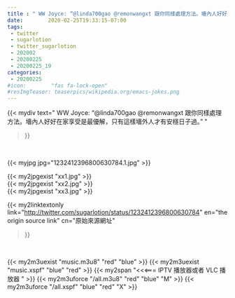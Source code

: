```yaml
---
title : " WW Joyce: “@linda700gao @remonwangxt 跟你同樣處理方法。墻內人好好在家享受是最優解，只有這樣墻外人才有安穩日子過。”  "
date:        2020-02-25T19:33:15-07:00
tags:
 - twitter
 - sugarlotion
 - twitter_sugarlotion
 - 202002
 - 20200225
 - 20200225_19
categories:
 - 20200225
#icon:        "fas fa-lock-open"
#resImgTeaser: teaserpics/wikipedia.org/emacs-jokes.png
---
```


{{< mydiv text=" WW Joyce: “@linda700gao @remonwangxt 跟你同樣處理方法。墻內人好好在家享受是最優解，只有這樣墻外人才有安穩日子過。”  "
>}}
<br>


 {{< myjpg jpg="1232412396800630784.1.jpg" >}}<br> 

{{< my2jpgexist "xx1.jpg" >}}<br>
{{< my2jpgexist "xx2.jpg" >}}<br>
{{< my2jpgexist "xx3.jpg" >}}<br>


{{< my2linktextonly link="http://twitter.com/sugarlotion/status/1232412396800630784"
en="the origin source link" cn="原始來源網址"
>}}


<br>

{{< my2m3uexist "music.m3u8" "red"  "blue" >}} {{< my2m3uexist "music.xspf" "blue" "red"  >}} {{< my2span "<<<=== IPTV 播放器或者 VLC 播放器 " >}} {{< my2m3uforce "/all.m3u8" "red"  "blue" "M" >}} {{< my2m3uforce "/all.xspf" "blue" "red"  "X" >}} 
